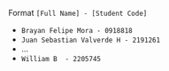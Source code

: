 
Format
`[Full Name] - [Student Code]`

- `Brayan Felipe Mora - 0918818`
- `Juan Sebastian Valverde H - 2191261`
- ...
- `William B  - 2205745`
